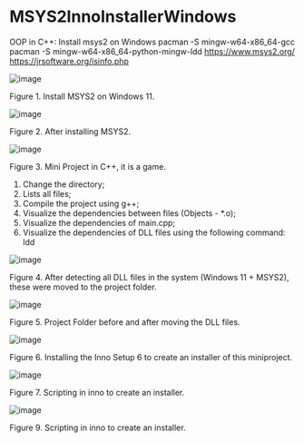 # MSYS2InnoInstallerWindows

OOP in C++:
Install msys2 on Windows
pacman -S mingw-w64-x86_64-gcc
pacman -S mingw-w64-x86_64-python-mingw-ldd
https://www.msys2.org/
https://jrsoftware.org/isinfo.php

![image](https://github.com/user-attachments/assets/742a10a7-7b81-4e8a-85f7-358ebd57b464)

Figure 1. Install MSYS2 on Windows 11.

![image](https://github.com/user-attachments/assets/aa55e989-ace5-4740-90f7-a144d3201f28)

Figure 2. After installing MSYS2.

![image](https://github.com/user-attachments/assets/57cd2b4d-6d02-4812-8cac-5b676ef75943)

Figure 3. Mini Project in C++, it is a game.

1. Change the directory;
2. Lists all files;
3. Compile the project using g++;
4. Visualize the dependencies between files (Objects - *.o);
5. Visualize the dependencies of main.cpp;
6. Visualize the dependencies of DLL files using the following command: ldd

![image](https://github.com/user-attachments/assets/bc9db04d-ad01-4bcf-abd1-29c3e179d4ca)

Figure 4. After detecting all DLL files in the system (Windows 11 + MSYS2), these were moved to the project folder.


![image](https://github.com/user-attachments/assets/acc37b3d-7e44-486f-b638-16db4febf723)

Figure 5. Project Folder before and after moving the DLL files.

![image](https://github.com/user-attachments/assets/e09dee8b-950f-4868-aac1-3779677ac025)

Figure 6. Installing the Inno Setup 6 to create an installer of this miniproject.

![image](https://github.com/user-attachments/assets/09d44549-d09c-4db2-9767-4ce83b1d94fa)

Figure 7. Scripting in inno to create an installer.


![image](https://github.com/user-attachments/assets/a08b5f6a-ae33-4ce9-a5ac-6c12ccdc374c)

Figure 9. Scripting in inno to create an installer.










